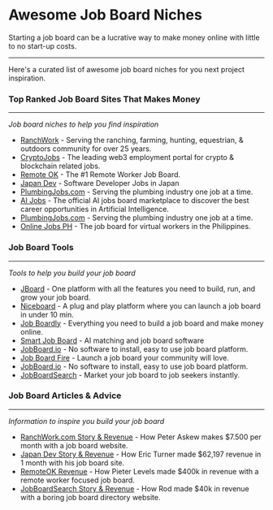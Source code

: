 # Awesome Job Board Niches
Starting a job board can be a lucrative way to make money online with little to no start-up costs.
___
Here's a curated list of awesome job board niches for you next project inspiration.
### Top Ranked Job Board Sites That Makes Money
___
_Job board niches to help you find inspiration_
* [RanchWork](https://www.ranchwork.com/) - Serving the ranching, farming, hunting, equestrian, & outdoors community for over 25 years.
* [CryptoJobs](https://www.cryptojobs.com/) - The leading web3 employment portal for crypto & blockchain related jobs. 
* [Remote OK](https://remoteok.com/) - The #1 Remote Worker Job Board.
* [Japan Dev](https://japan-dev.com/) - Software Developer Jobs in Japan
* [PlumbingJobs.com](https://plumbingjobs.com/) - Serving the plumbing industry one job at a time.
* [AI Jobs](https://www.aijobs.com/) - The official AI jobs board marketplace to discover the best career opportunities in Artificial Intelligence.
* [PlumbingJobs.com](https://plumbingjobs.com/) - Serving the plumbing industry one job at a time.
* [Online Jobs PH](https://onlinejobsph.com/) - The job board for virtual workers in the Philippines.
### Job Board Tools
___
_Tools to help you build your job board_
* [JBoard](https://jboard.io/) - One platform with all the features you need to build, run, and grow your job board.
* [Niceboard](https://niceboard.co/) - A plug and play platform where you can launch a job board in under 10 min.
* [Job Boardly](https://www.jobboardly.com/) - Everything you need to build a job board and make money online.
* [Smart Job Board](https://www.smartjobboard.com/) - AI matching and job board software
* [JobBoard.io](https://jobboard.io/) - No software to install, easy to use job board platform.
* [Job Board Fire](https://www.jobboardfire.com/) - Launch a job board your community will love.
* [JobBoard.io](https://jobboard.io/) - No software to install, easy to use job board platform.
* [JobBoardSearch](https://jobboardsearch.com/) - Market your job board to job seekers instantly.
### Job Board Articles & Advice
___
_Information to inspire you build your job board_
* [RanchWork.com Story & Revenue](https://partnerkin.com/en/blog/case_study/job_board_websites) - How Peter Askew makes $7.500 per month with a job board website.
* [Japan Dev Story & Revenue](https://japan-dev.com/blog/how-and-why-i-built-japan-dev) - How Eric Turner made $62,197 revenue in 1 month with his job board site.
* [RemoteOK Revenue](https://news.ycombinator.com/item?id=12067113) - How Pieter Levels made $400k in revenue with a remote worker focused job board.
* [JobBoardSearch Story & Revenue](https://hackernoon.com/my-boring-and-simple-job-boards-website-passed-$40k-in-revenue) - How Rod made $40k in revenue with a boring job board directory website.






